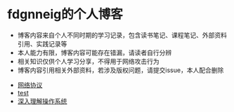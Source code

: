 # fdgnneig的个人博客
- 博客内容来自个人不同时期的学习记录，包含读书笔记、课程笔记、外部资料引用、实践记录等
- 本人能力有限，博客内容可能存在错漏，请读者自行分辨
- 相关知识仅供个人学习分享，不得用于网络攻击行为
- 博客内容引用相关外部资料，若涉及版权问题，请提交issue，本人配合删除


* [网络协议](https://htmlpreview.github.io/?https://github.com/fdgnneig/testblog/blob/main/OSI%E7%BD%91%E7%BB%9C%E5%8D%8F%E8%AE%AE_HTML/index.html) 
* [test](https://github.com/fdgnneig/testblog/blob/main/test.md)
* [深入理解操作系统](https://github.com/fdgnneig/testblog/blob/main/%E6%B7%B1%E5%85%A5%E7%90%86%E8%A7%A3%E8%AE%A1%E7%AE%97%E6%9C%BA%E7%B3%BB%E7%BB%9F/%E6%B7%B1%E5%85%A5%E7%90%86%E8%A7%A3%E8%AE%A1%E7%AE%97%E6%9C%BA%E7%B3%BB%E7%BB%9F.svg)
